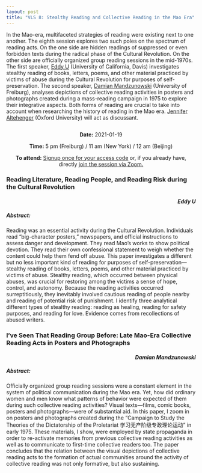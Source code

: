 ```yaml
---
layout: post
title: "VLS 8: Stealthy Reading and Collective Reading in the Mao Era"
---
```

<!-- General section for session -->
<div class="row">
    <div class="6u 12u$(small)">
    <!-- Include speaker and discussants with links to institutional pages -->
        <p>
            In the Mao-era, multifaceted strategies of reading were existing next to one another. The eighth session explores two such poles on the spectrum of reading acts. On the one side are hidden readings of suppressed or even forbidden texts during the radical phase of the Cultural Revolution. On the other side are officially organized group reading sessions in the mid-1970s. The first speaker, <a href="https://sociology.ucdavis.edu/people/eu">Eddy U</a> (University of California, Davis) investigates stealthy reading of books, letters, poems, and other material practiced by victims of abuse during the Cultural Revolution for purposes of self-preservation. The second speaker, <a href="https://www.sinologie.uni-freiburg.de/Mitarbeiterinnen/projektmitarbeiterinnen/mandzunowski">Damian Mandzunowski</a> (University of Freiburg), analyses depictions of collective reading activities in posters and photographs created during a mass-reading campaign in 1975 to explore their integrative aspects. Both forms of reading are crucial to take into account when researching the history of reading in the Mao era. <a href="https://www.history.ox.ac.uk/people/dr-jennifer-altehenger">Jennifer Altehenger</a> (Oxford University) will act as discussant.
        </p>
    </div>
    <div class="6u 12u$(small)">
        <span class="image fit"><img src="{{ site.baseurl }}/assets/images/V8.png" alt=""/></span>
    </div>
</div>
<!-- Date and Signup Box -->

<div class="box">
    <p style="text-align: center;">
        <b>Date:</b> 2021-01-19
    </p>    
    <p style="text-align: center;">
        <b>Time:</b> 5 pm (Freiburg) / 11 am (New York) / 12 am (Beijing)
    </p>
    <p style="text-align: center;">
        <b>To attend:</b> <a class="button special small icon fa-envelope-open" href="mailto:readchinalectureseries@gmail.com">Signup once for your access code</a> or, if you already have, directly
        <a class="button special small icon fa-video-camera" href="https://uni-freiburg.zoom.us/j/83487054977">join the session via Zoom.</a>
    </p>
</div>

<!-- Abstracts and Speakers -->
<div class="row">
    <div class="6u 12u$(small)">
        <h3>Reading Literature, Reading People, and Reading Risk during the Cultural Revolution</h3>
        <h4 style="text-align: right"><i>Eddy U</i></h4>
        <h5> Abstract:</h5>
        <p>
            Reading was an essential activity during the Cultural Revolution. Individuals read “big-character posters,” newspapers, and official instructions to assess danger and development. They read Mao’s works to show political devotion. They read their own confessional statement to weigh whether the content could help them fend off abuse. This paper investigates a different but no less important kind of reading for purposes of self-preservation—stealthy reading of books, letters, poems, and other material practiced by victims of abuse. Stealthy reading, which occurred between physical abuses, was crucial for restoring among the victims a sense of hope, control, and autonomy. Because the reading activities occurred surreptitiously, they inevitably involved cautious reading of people nearby and reading of potential risk of punishment. I identify three analytical different types of stealthy reading: reading as healing, reading for safety purposes, and reading for love. Evidence comes from recollections of abused writers.
        </p>
    </div>
    <div class="6u$ 12u$(small)">
        <h3>I’ve Seen That Reading Group Before: Late Mao-Era Collective Reading Acts in Posters and Photographs</h3>
        <h4 style="text-align: right"><i>Damian Mandzunowski</i></h4>
        <h5> Abstract:</h5>
        <p>
            Officially organized group reading sessions were a constant element in the system of political communication during the Mao era. Yet, how did ordinary women and men know what patterns of behavior were expected of them during such collective reading activities? Visual texts—films, comic books, posters and photographs—were of substantial aid. In this paper, I zoom in on posters and photographs created during the “Campaign to Study the Theories of the Dictatorship of the Proletariat 学习无产阶级专政理论运动” in early 1975. These materials, I show, were employed by state propaganda in order to re-activate memories from previous collective reading activities as well as to communicate to first-time collective readers too. The paper concludes that the relation between the visual depictions of collective reading acts to the formation of actual communities around the activity of collective reading was not only formative, but also sustaining.</p>
    </div>
</div>
